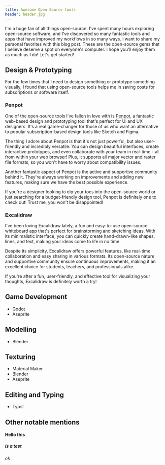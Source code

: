 ```yaml
---
title: Awesome Open Source tools
header: header.jpg
---
```


I'm a huge fan of all things open-source. I've spent many hours exploring open-source software, and I've discovered so many fantastic tools and apps that have improved my workflows in so many ways. I want to share my personal favorites with this blog post.
These are the open-source gems that I believe deserve a spot on everyone's computer. I hope you'll enjoy them as much as I do! Let's get started!

## Design & Prototyping

For the few times that I need to design something or prototype something visually, I found that using open-source tools helps me in saving costs for subscriptions or software itself.

### Penpot

One of the open-source tools I've fallen in love with is [Penpot](https://github.com/penpot/penpot), a fantastic web-based design and prototyping tool that's perfect for UI and UX designers. It's a real game-changer for those of us who want an alternative to popular subscription-based design tools like Sketch and Figma.

The thing I adore about Penpot is that it's not just powerful, but also user-friendly and incredibly versatile. You can design beautiful interfaces, create interactive prototypes, and even collaborate with your team in real-time - all from within your web browser! Plus, it supports all major vector and raster file formats, so you won't have to worry about compatibility issues.

Another fantastic aspect of Penpot is the active and supportive community behind it. They're always working on improvements and adding new features, making sure we have the best possible experience.

If you're a designer looking to dip your toes into the open-source world or just searching for a budget-friendly design tool, Penpot is definitely one to check out! Trust me, you won't be disappointed!

### Excalidraw

I've been loving Excalidraw lately, a fun and easy-to-use open-source whiteboard app that's perfect for brainstorming and sketching ideas. With its minimalistic interface, you can quickly create hand-drawn-like shapes, lines, and text, making your ideas come to life in no time.

Despite its simplicity, Excalidraw offers powerful features, like real-time collaboration and easy sharing in various formats. Its open-source nature and supportive community ensure continuous improvements, making it an excellent choice for students, teachers, and professionals alike.

If you're after a fun, user-friendly, and effective tool for visualizing your thoughts, Excalidraw is definitely worth a try!

## Game Development

- Godot
- Aseprite

## Modelling

- Blender

## Texturing

- Material Maker
- Blender
- Aseprite

## Editing and Typing

- Typst

## Other notable mentions

#### Hello this

##### is a test

###### ok
